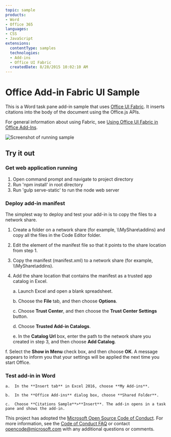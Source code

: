 ```yaml
---
topic: sample
products:
- Word
- Office 365
languages:
- CSS
- JavaScript
extensions:
  contentType: samples
  technologies:
  - Add-ins
  - Office UI Fabric
  createdDate: 8/28/2015 10:02:10 AM
---
```

# Office Add-in Fabric UI Sample
This is a Word task pane add-in sample that uses [Office UI Fabric](https://github.com/OfficeDev/Office-UI-Fabric). It inserts citations into the body of the document using the Office.js APIs.

For general information about using Fabric, see [Using Office UI Fabric in Office Add-Ins](https://msdn.microsoft.com/EN-US/library/office/mt450443.aspx). 

![Screenshot of running sample](/Images/citationssample.png)

## Try it out
### Get web application running
1. Open command prompt and navigate to project directory
2. Run 'npm install' in root directory
3. Run 'gulp serve-static' to run the node web server

### Deploy add-in manifest
The simplest way to deploy and test your add-in is to copy the files to a network share.

1.  Create a folder on a network share (for example, \\\MyShare\addins) and copy all the files in the Code Editor folder. 
2.  Edit the <SourceLocation> element of the manifest file so that it points to the share location from step 1. 
3.  Copy the manifest (manifest.xml) to a network share (for example, \\\MyShare\addins).
4.  Add the share location that contains the manifest as a trusted app catalog in Excel.

    a.  Launch Excel and open a blank spreadsheet.  
    
    b.  Choose the **File** tab, and then choose **Options**.
    
    c.  Choose **Trust Center**, and then choose the **Trust Center Settings** button.
    
    d.  Choose **Trusted Add-in Catalogs**.
    
    e.  In the **Catalog Url** box, enter the path to the network share you created in step 3, and then choose **Add Catalog**.
    
   f.  Select the **Show in Menu** check box, and then choose **OK**. A message appears to inform you that your settings will be applied the next time you start Office. 
        

    
### Test add-in in Word

    a.  In the **Insert tab** in Excel 2016, choose **My Add-ins**. 
    
    b.  In the **Office Add-ins** dialog box, choose **Shared Folder**.
    
    c.  Choose **Citations Sample**>**Insert**. The add-in opens in a task pane and shows the add-in. 
      


This project has adopted the [Microsoft Open Source Code of Conduct](https://opensource.microsoft.com/codeofconduct/). For more information, see the [Code of Conduct FAQ](https://opensource.microsoft.com/codeofconduct/faq/) or contact [opencode@microsoft.com](mailto:opencode@microsoft.com) with any additional questions or comments.
